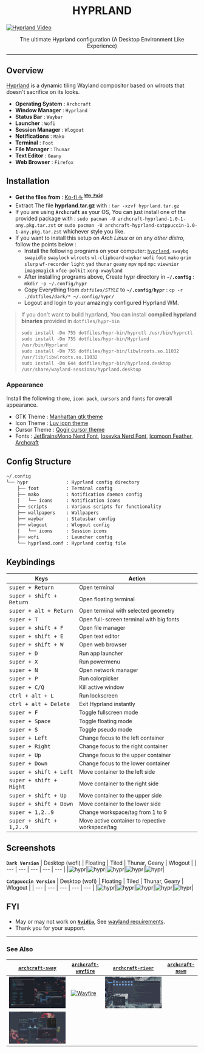 <h1 align="center">HYPRLAND</h1>

[![Hyprland Video](screenshots/dark/hypr_dark_2.png)](https://youtu.be/t6Zd2F7rtPw)

<p align="center">The ultimate Hyprland configuration (A Desktop Environment Like Experience)</p>

---

## Overview

[Hyprland](https://github.com/vaxerski/Hyprland) is a dynamic tiling Wayland compositor based on wlroots that doesn't sacrifice on its looks.

- **Operating System** : `Archcraft`
- **Window Manager** : `Hyprland`
- **Status Bar** : `Waybar`
- **Launcher** : `Wofi`
- **Session Manager** : `Wlogout`
- **Notifications** : `Mako`
- **Terminal** : `Foot`
- **File Manager** : `Thunar`
- **Text Editor** : `Geany`
- **Web Browser** : `Firefox`

## Installation
- **Get the files from** : [Ko-fi :coffee:](https://ko-fi.com/s/71d0e298d9) <sup>[**`Why Paid`**](https://github.com/adi1090x/adi1090x/blob/master/WHY.md)</sup>
- Extract The file **hyprland.tar.gz** with : `tar -xzvf hyprland.tar.gz`
- If you are using **`Archcraft`** as your OS, You can just install one of the provided package with : `sudo pacman -U archcraft-hyprland-1.0-1-any.pkg.tar.zst` or `sudo pacman -U archcraft-hyprland-catppuccin-1.0-1-any.pkg.tar.zst` whichever style you like.
- If you want to install this setup on _Arch Linux_ or on any _other distro_, follow the points below :
  - Install the following programs on your computer: [`hyprland`](https://github.com/vaxerski/Hyprland), `swaybg` `swayidle` `swaylock` `wlroots` `wl-clipboard` `waybar` `wofi` `foot` `mako` `grim` `slurp` `wf-recorder` `light` `yad` `thunar` `geany` `mpv` `mpd` `mpc` `viewnior` `imagemagick` `xfce-polkit` `xorg-xwayland`
  - After installing programs above, Create hypr directory in **`~/.config`** : `mkdir -p ~/.config/hypr`
  - Copy Everything from _`dotfiles/STYLE`_ to **`~/.config/hypr`** : `cp -r ./dotfiles/dark/* ~/.config/hypr/` 
  - Logout and login to your amazingly configured Hyprland WM.

> If you don't want to build hyprland, You can install **compiled hyprland binaries** provided in `dotfiles/hypr-bin`
>```
>sudo install -Dm 755 dotfiles/hypr-bin/hyprctl /usr/bin/hyprctl
>sudo install -Dm 755 dotfiles/hypr-bin/Hyprland /usr/bin/Hyprland
>sudo install -Dm 755 dotfiles/hypr-bin/libwlroots.so.11032 /usr/lib/libwlroots.so.11032
>sudo install -Dm 644 dotfiles/hypr-bin/hyprland.desktop /usr/share/wayland-sessions/hyprland.desktop
>```

### Appearance

Install the following `theme`, `icon pack`, `cursors` and `fonts` for overall appearance.

- GTK Theme : [Manhattan gtk theme](https://github.com/archcraft-os/archcraft-themes/tree/main/archcraft-gtk-theme-manhattan)
- Icon Theme : [Luv icon theme](https://github.com/Nitrux/luv-icon-theme)
- Cursor Theme : [Qogir cursor theme](https://www.gnome-look.org/p/1366182/)
- Fonts : [JetBrainsMono Nerd Font](https://github.com/ryanoasis/nerd-fonts/releases/download/v2.1.0/JetBrainsMono.zip), [Iosevka Nerd Font](https://github.com/ryanoasis/nerd-fonts/releases/download/v2.1.0/Iosevka.zip), [Icomoon Feather](https://github.com/archcraft-os/archcraft-packages/blob/main/archcraft-fonts/files/icon-fonts/Icomoon-Feather.ttf), [Archcraft](https://github.com/archcraft-os/archcraft-packages/blob/main/archcraft-fonts/files/icon-fonts/archcraft.ttf)

## Config Structure
```
~/.config
└── hypr              : Hyprland config directory
    ├── foot          : Terminal config
    ├── mako          : Notification daemon config
    │   └── icons     : Notification icons
    ├── scripts       : Various scripts for functionality
    ├── wallpapers    : Wallpapers
    ├── waybar        : Statusbar config
    ├── wlogout       : Wlogout config
    │   └── icons     : Session icons
    ├── wofi          : Launcher config
    └── hyprland.conf : Hyprland config file
```

## Keybindings

| Keys | Action |
| --- | --- |
| <kbd>super + Return</kbd> | Open terminal |
| <kbd>super + shift + Return</kbd> | Open floating terminal |
| <kbd>super + alt + Return</kbd> | Open terminal with selected geometry |
| <kbd>super + T</kbd> | Open full-screen terminal with big fonts |
| <kbd>super + shift + F</kbd> | Open file manager |
| <kbd>super + shift + E</kbd> | Open text editor |
| <kbd>super + shift + W</kbd> | Open web browser|
| <kbd>super + D</kbd> | Run app launcher |
| <kbd>super + X</kbd> | Run powermenu |
| <kbd>super + N</kbd> | Open network manager |
| <kbd>super + P</kbd> | Run colorpicker |
| <kbd>super + C/Q</kbd> | Kill active window |
| <kbd>ctrl + alt + L</kbd> | Run lockscreen |
| <kbd>ctrl + alt + Delete</kbd> | Exit Hyprland instantly |
| <kbd>super + F</kbd> | Toggle fullscreen mode |
| <kbd>super + Space</kbd> | Toggle floating mode |
| <kbd>super + S</kbd> | Toggle pseudo mode |
| <kbd>super + Left</kbd> | Change focus to the left container |
| <kbd>super + Right</kbd> | Change focus to the right container |
| <kbd>super + Up</kbd> | Change focus to the upper container |
| <kbd>super + Down</kbd> | Change focus to the lower container |
| <kbd>super + shift + Left</kbd> | Move container to the left side |
| <kbd>super + shift + Right</kbd> | Move container to the right side |
| <kbd>super + shift + Up</kbd> | Move container to the upper side |
| <kbd>super + shift + Down</kbd> | Move container to the lower side |
| <kbd>super + 1,2..9</kbd> | Change workspace/tag from 1 to 9 |
| <kbd>super + shift + 1,2..9</kbd> | Move active container to repective workspace/tag |

## Screenshots

**`Dark Version`**
| Desktop (wofi) | Floating | Tiled | Thunar, Geany | Wlogout |
| --- | --- | --- | --- | --- |
|![hypr](screenshots/dark/hypr_dark_1.png)|![hypr](screenshots/dark/hypr_dark_2.png)|![hypr](screenshots/dark/hypr_dark_3.png)|![hypr](screenshots/dark/hypr_dark_4.png)|![hypr](screenshots/dark/hypr_dark_5.png)|

**`Catppuccin Version`**
| Desktop (wofi) | Floating | Tiled | Thunar, Geany | Wlogout |
| --- | --- | --- | --- | --- |
|![hypr](screenshots/catppuccin/hypr_catppuccin_1.png)|![hypr](screenshots/catppuccin/hypr_catppuccin_2.png)|![hypr](screenshots/catppuccin/hypr_catppuccin_3.png)|![hypr](screenshots/catppuccin/hypr_catppuccin_4.png)|![hypr](screenshots/catppuccin/hypr_catppuccin_5.png)|


## FYI
- May or may not work on [**`Nvidia`**](https://wiki.archlinux.org/title/Sway#Installation), See [wayland requirements](https://wiki.archlinux.org/title/wayland#Requirements).
- Thank you for your support.

---

### See Also

| [**`archcraft-sway`**](https://github.com/archcraft-os/archcraft-sway) | [**`archcraft-wayfire`**](https://github.com/archcraft-os/archcraft-wayfire) | [**`archcraft-river`**](https://github.com/archcraft-os/archcraft-river) | [**`archcraft-newm`**](https://github.com/archcraft-os/archcraft-newm) |
| --- | --- | --- | --- |
|[![Sway](https://raw.githubusercontent.com/archcraft-os/archcraft-sway/main/screenshots/sway_6.png)](https://github.com/archcraft-os/archcraft-sway)|[![Wayfire](https://raw.githubusercontent.com/archcraft-os/archcraft-wayfire/main/screenshot.png)](https://github.com/archcraft-os/archcraft-wayfire)|[![River](https://raw.githubusercontent.com/archcraft-os/archcraft-river/main/screenshots/River_4.png)](https://github.com/archcraft-os/archcraft-river)|
[![Newm](https://raw.githubusercontent.com/archcraft-os/archcraft-newm/main/screenshots/solid/newm_5.png)](https://github.com/archcraft-os/archcraft-newm)|
